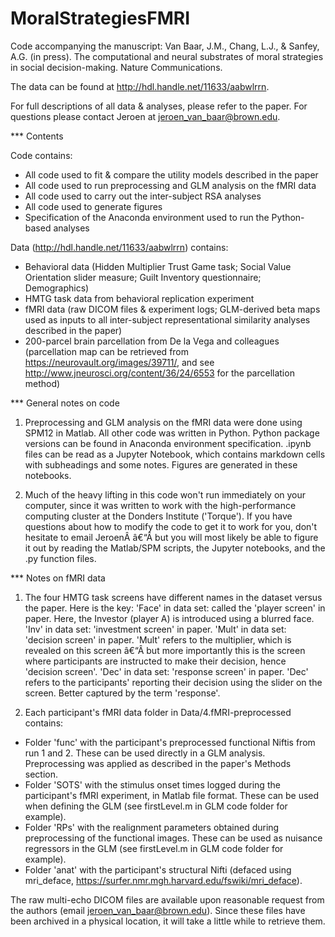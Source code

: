 # MoralStrategiesFMRI
Code accompanying the manuscript: Van Baar, J.M., Chang, L.J., & Sanfey, A.G. (in press). The computational and neural substrates of moral strategies in social decision-making. Nature Communications.

The data can be found at http://hdl.handle.net/11633/aabwlrrn.

For full descriptions of all data & analyses, please refer to the paper. For questions please contact Jeroen at jeroen_van_baar@brown.edu.


*** Contents

Code contains:
- All code used to fit & compare the utility models described in the paper
- All code used to run preprocessing and GLM analysis on the fMRI data
- All code used to carry out the inter-subject RSA analyses
- All code used to generate figures
- Specification of the Anaconda environment used to run the Python-based analyses

Data (http://hdl.handle.net/11633/aabwlrrn) contains:
- Behavioral data (Hidden Multiplier Trust Game task; Social Value Orientation slider measure; Guilt Inventory questionnaire; Demographics)
- HMTG task data from behavioral replication experiment
- fMRI data (raw DICOM files & experiment logs; GLM-derived beta maps used as inputs to all inter-subject representational similarity analyses described in the paper)
- 200-parcel brain parcellation from De la Vega and colleagues (parcellation map can be retrieved from https://neurovault.org/images/39711/, and see http://www.jneurosci.org/content/36/24/6553 for the parcellation method)


*** General notes on code

1. Preprocessing and GLM analysis on the fMRI data were done using SPM12 in Matlab. All other code was written in Python. Python package versions can be found in Anaconda environment specification. .ipynb files can be read as a Jupyter Notebook, which contains markdown cells with subheadings and some notes. Figures are generated in these notebooks.

2. Much of the heavy lifting in this code won't run immediately on your computer, since it was written to work with the high-performance computing cluster at the Donders Institute ('Torque'). If you have questions about how to modify the code to get it to work for you, don't hesitate to email JeroenÂ â€“Â but you will most likely be able to figure it out by reading the Matlab/SPM scripts, the Jupyter notebooks, and the .py function files.


*** Notes on fMRI data

1. The four HMTG task screens have different names in the dataset versus the paper. Here is the key:
'Face' in data set: called the 'player screen' in paper. Here, the Investor (player A) is introduced using a blurred face.
'Inv' in data set: 'investment screen' in paper.
'Mult' in data set: 'decision screen' in paper. 'Mult' refers to the multiplier, which is revealed on this screen â€“Â but more importantly this is the screen where participants are instructed to make their decision, hence 'decision screen'.
'Dec' in data set: 'response screen' in paper. 'Dec' refers to the participants' reporting their decision using the slider on the screen. Better captured by the term 'response'.

2. Each participant's fMRI data folder in Data/4.fMRI-preprocessed contains:
* Folder 'func' with the participant's preprocessed functional Niftis from run 1 and 2. These can be used directly in a GLM analysis. Preprocessing was applied as described in the paper's Methods section.
* Folder 'SOTS' with the stimulus onset times logged during the participant's fMRI experiment, in Matlab file format. These can be used when defining the GLM (see firstLevel.m in GLM code folder for example).
* Folder 'RPs' with the realignment parameters obtained during preprocessing of the functional images. These can be used as nuisance regressors in the GLM (see firstLevel.m in GLM code folder for example).
* Folder 'anat' with the participant's structural Nifti (defaced using mri_deface, https://surfer.nmr.mgh.harvard.edu/fswiki/mri_deface).

The raw multi-echo DICOM files are available upon reasonable request from the authors (email jeroen_van_baar@brown.edu). Since these files have been archived in a physical location, it will take a little while to retrieve them.
